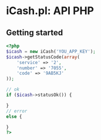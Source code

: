 iCash.pl: API PHP
==

## Getting started

```php
<?php
$icash = new iCash('YOU_APP_KEY');
$icash->getStatusCode(array(
	'service' => '2',
	'number' => '7055',
	'code' => '9AB5KJ'
));

// ok
if ($icash->statusOk()) {

}
// error
else {

}
?>
```